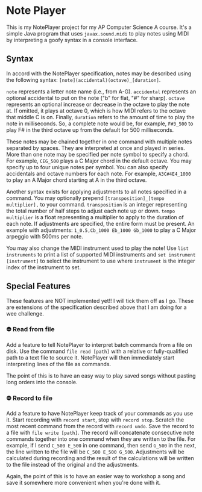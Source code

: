 # Note Player
This is my NotePlayer project for my AP Computer Science A course. It's a simple Java program that uses `javax.sound.midi` to play notes using MIDI by interpreting a goofy syntax in a console interface.

## Syntax

In accord with the NotePlayer specification, notes may be described using the following syntax: `[note](accidental)(octave)_[duration]`.

`note` represents a letter note name (i.e., from A-G). `accidental` represents an optional accidental to put on the note ("b" for flat, "#" for sharp). `octave` represents an optional increase or decrease in the octave to play the note at. If omitted, it plays at octave 0, which is how MIDI refers to the octave that middle C is on. Finally, `duration` refers to the amount of time to play the note in milliseconds.
So, a complete note would be, for example, `F#3_500` to play F# in the third octave up from the default for 500 milliseconds. 

These notes may be chained together in one command with multiple notes separated by spaces. They are interpreted at once and played in series. More than one note may be specified per note symbol to specify
a chord. For example, `CEG_500` plays a C Major chord in the default octave. You may specify up to four unique notes per symbol. You can also specify accidentals and octave numbers for each note. For example, 
`A3C#4E4_1000` to play an A Major chord starting at A in the third octave.

Another syntax exists for applying adjustments to all notes specified in a command. You may optionally prepend `[transposition]_[tempo multiplier],` to your command. `transposition` is an integer representing the
total number of half steps to adjust each note up or down. `tempo multiplier` is a float representing a multiplier to apply to the duration of each note. If adjustments are specified, the entire form must
be present. An example with adjustments: `1_0.5,Cb_1000 Eb_1000 Gb_1000` to play a C Major arpeggio with 500ms per note.

You may also change the MIDI instrument used to play the note! Use `list instruments` to print a list of supported MIDI instruments and `set instrument [instrument]` to select the instrument to use where `instrument`
is the integer index of the instrument to set.

## Special Features

These features are NOT implemented yet!! I will tick them off as I go. These are extensions of the specification described above that I am doing for a wee challenge.

### ⛔ Read from file

Add a feature to tell NotePlayer to interpret batch commands from a file on disk. Use the command `file read [path]` with a relative or fully-qualified path to a text file to source it. NotePlayer will then
immediately start interpreting lines of the file as commands.

The point of this is to have an easy way to play saved songs without pasting long orders into the console.

### ⛔ Record to file

Add a feature to have NotePlayer keep track of your commands as you use it. Start recording with `record start`, stop with `record stop`. Scratch the most recent command from the record with `record undo`.
Save the record to a file with `file write [path]`. The record will concatenate consecutive note commands together into one command when they are written to the file. For example, if I send `C_500 E_500` in
one command, then send `G_500` in the next, the line written to the file will be `C_500 E_500 G_500`. Adjustments will be calculated during recording and the result of the calculations will be written to
the file instead of the original and the adjustments.

Again, the point of this is to have an easier way to workshop a song and save it somewhere more convenient when you're done with it.

